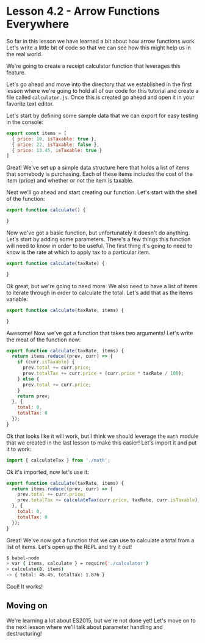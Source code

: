 # Lesson 4.2 - Arrow Functions Everywhere

So far in this lesson we have learned a bit about how arrow functions work.
Let's write a little bit of code so that we can see how this might help us in
the real world.

We're going to create a receipt calculator function that leverages this feature.

Let's go ahead and move into the directory that we established in the first
lesson where we're going to hold all of our code for this tutorial and create
a file called `calculator.js`. Once this is created go ahead and open it in your
favorite text editor.

Let's start by defining some sample data that we can export for easy testing
in the console:

```js
export const items = [
  { price: 10, isTaxable: true },
  { price: 22, isTaxable: false },
  { price: 13.45, isTaxable: true }
]
```

Great! We've set up a simple data structure here that holds a list of items
that somebody is purchasing. Each of these items includes the cost of the
item (price) and whether or not the item is taxable.

Next we'll go ahead and start creating our function. Let's start with the
shell of the function:

```js
export function calculate() {

}
```

Now we've got a basic function, but unfortunately it doesn't do anything. Let's
start by adding some parameters. There's a few things this function will need
to know in order to be useful. The first thing it's going to need to know is
the rate at which to apply tax to a particular item.

```js
export function calculate(taxRate) {

}
```

Ok great, but we're going to need more. We also need to have a list of items
to iterate through in order to calculate the total. Let's add that as the
items variable:

```js
export function calculate(taxRate, items) {

}
```

Awesome! Now we've got a function that takes two arguments! Let's write the meat
of the function now:

```js
export function calculate(taxRate, items) {
  return items.reduce((prev, curr) => {
    if (curr.isTaxable) {
      prev.total += curr.price;
      prev.totalTax += curr.price + (curr.price * taxRate / 100);
    } else {
      prev.total += curr.price;
    }
    return prev;
  }, {
    total: 0,
    totalTax: 0
  });
}
```

Ok that looks like it will work, but I think we should leverage the `math`
module that we created in the last lesson to make this easier! Let's import it
and put it to work:

```js
import { calculateTax } from './math';
```

Ok it's imported, now let's use it:

```js
export function calculate(taxRate, items) {
  return items.reduce((prev, curr) => {
    prev.total += curr.price;
    prev.totalTax += calculateTax(curr.price, taxRate, curr.isTaxable);
  }, {
    total: 0,
    totalTax: 0
  });
}
```

Great! We've now got a function that we can use to calculate a total from a
list of items. Let's open up the REPL and try it out!

```bash
$ babel-node
> var { items, calculate } = require('./calculator')
> calculate(8, items)
-> { total: 45.45, totalTax: 1.876 }
```

Cool! It works!

## Moving on
We're learning a lot about ES2015, but we're not done yet! Let's move on to
the next lesson where we'll talk about parameter handling and destructuring!
